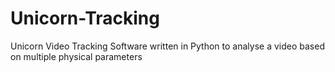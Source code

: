 # Unicorn-Tracking
Unicorn Video Tracking Software written in Python to analyse a video based on multiple physical parameters
